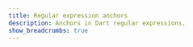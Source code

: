 ```yaml
---
title: Regular expression anchors
description: Anchors in Dart regular expressions.
show_breadcrumbs: true
---
```

